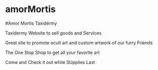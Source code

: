 # amorMortis

#Amor Mortis Taxidermy

Taxidermy Website to sell goods and Services

Great site to promote ocult art and custom artwork of our furry Friends

The One Stop Shop to get all your favorite art

Come and Check it out while SUpplies Last
